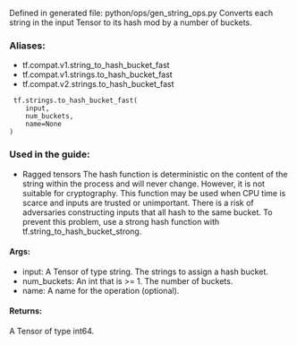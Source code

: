 Defined in generated file: python/ops/gen_string_ops.py
Converts each string in the input Tensor to its hash mod by a number of buckets.
### Aliases:
- tf.compat.v1.string_to_hash_bucket_fast
- tf.compat.v1.strings.to_hash_bucket_fast
- tf.compat.v2.strings.to_hash_bucket_fast

```
 tf.strings.to_hash_bucket_fast(
    input,
    num_buckets,
    name=None
)
```
### Used in the guide:
- Ragged tensors
The hash function is deterministic on the content of the string within the process and will never change. However, it is not suitable for cryptography. This function may be used when CPU time is scarce and inputs are trusted or unimportant. There is a risk of adversaries constructing inputs that all hash to the same bucket. To prevent this problem, use a strong hash function with tf.string_to_hash_bucket_strong.
#### Args:
- input: A Tensor of type string. The strings to assign a hash bucket.
- num_buckets: An int that is >= 1. The number of buckets.
- name: A name for the operation (optional).
#### Returns:
A Tensor of type int64.
